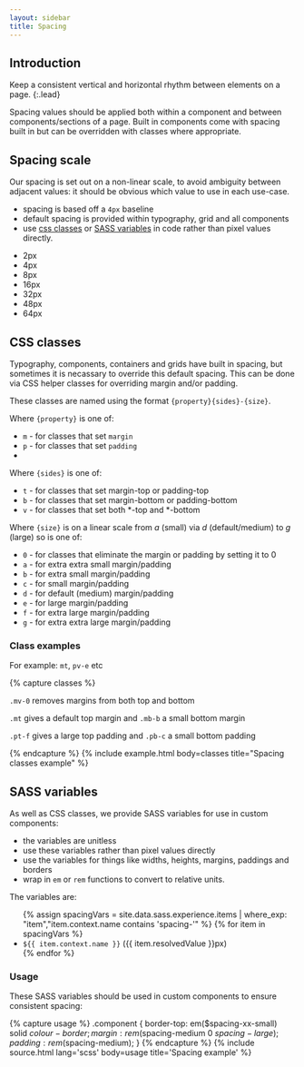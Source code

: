 ```yaml
---
layout: sidebar
title: Spacing
---
```


## Introduction

Keep a consistent vertical and horizontal rhythm between elements on a page.
{:.lead}

Spacing values should be applied both within a component and between components/sections of a page. Built in components come with spacing built in but can be overridden with classes where appropriate.

## Spacing scale

Our spacing is set out on a non-linear scale, to avoid ambiguity between adjacent values: it should be obvious which value to use in each use-case.

- spacing is based off a `4px` baseline
- default spacing is provided within typography, grid and all components
- use [css classes](#css-classes) or [SASS variables](#sass-variables) in code rather than pixel values directly.

<ul class="list list--unstyled">
    <li><div class="spacing-block spacing-block--xx-small"></div> 2px</li>
    <li><div class="spacing-block spacing-block--x-small"></div> 4px</li>
    <li><div class="spacing-block spacing-block--small"></div> 8px</li>
    <li><div class="spacing-block spacing-block--medium"></div> 16px</li>
    <li><div class="spacing-block spacing-block--large"></div> 32px</li>
    <li><div class="spacing-block spacing-block--x-large"></div> 48px</li>
    <li><div class="spacing-block spacing-block--xx-large"></div> 64px</li>
</ul>

## CSS classes

Typography, components, containers and grids have built in spacing, but sometimes it is necassary to override this default spacing. This can be done via CSS helper classes for overriding margin and/or padding.

These classes are named using the format `{property}{sides}-{size}`.

Where `{property}` is one of:

- `m` - for classes that set `margin`
- `p` - for classes that set `padding`
- 
Where `{sides}` is one of:

- `t` - for classes that set margin-top or padding-top
- `b` - for classes that set margin-bottom or padding-bottom
- `v` - for classes that set both *-top and *-bottom

Where `{size}` is on a linear scale from *a* (small) via *d* (default/medium) to *g* (large) so is one of:

- `0` - for classes that eliminate the margin or padding by setting it to 0
- `a` - for extra extra small margin/padding
- `b` - for extra small margin/padding
- `c` - for small margin/padding
- `d` - for default (medium) margin/padding
- `e` - for large margin/padding
- `f` - for extra large margin/padding
- `g` - for extra extra large margin/padding

### Class examples

For example: `mt`, `pv-e` etc

{% capture classes %}
<p class="mv-0">
    <code>.mv-0</code> removes margins from both top and bottom
</p>
<p class="mt mb-b">
    <code>.mt</code> gives a default top margin and <code>.mb-b</code> a small bottom margin
</p>
<p class="pt-f pb-c">
    <code>.pt-f</code> gives a large top padding and <code>.pb-c</code> a small bottom padding 
</p>
{% endcapture %}
{% include example.html body=classes title="Spacing classes example" %}

## SASS variables

As well as CSS classes, we provide SASS variables for use in custom components:

- the variables are unitless
- use these variables rather than pixel values directly
- use the variables for things like widths, heights, margins, paddings and borders
- wrap in `em` or `rem` functions to convert to relative units.

The variables are:

<ul class="list list--unstyled">
{% assign spacingVars = site.data.sass.experience.items | where_exp: "item","item.context.name contains 'spacing-'" %}
{% for item in spacingVars %}
<li><code>${{ item.context.name }}</code> ({{ item.resolvedValue }}px)</li>
{% endfor %}
</ul>

### Usage

These SASS variables should be used in custom components to ensure consistent spacing:

{% capture usage %}
.component {
    border-top: em($spacing-xx-small) solid $colour-border;
    margin: rem($spacing-medium 0 $spacing-large);
    padding: rem($spacing-medium);
}
{% endcapture %}
{% include source.html lang='scss' body=usage title='Spacing example' %}